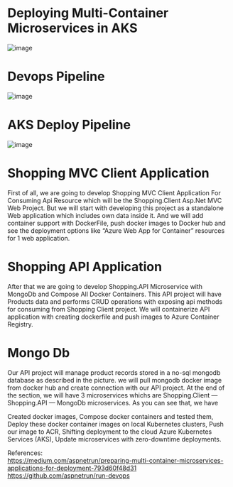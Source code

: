 # Deploying Multi-Container Microservices in AKS
![image](https://user-images.githubusercontent.com/13543372/236958430-a1e3116d-fca8-4742-8080-91e03709e77b.png)  
# Devops Pipeline  
![image](https://github.com/felipesalvadordev/run-devops/assets/13543372/9d3ecfca-d646-43be-9c37-c76dc7c07efe)  
# AKS Deploy Pipeline  
![image](https://github.com/felipesalvadordev/run-devops/assets/13543372/96582a12-99a2-43ce-a7a1-c652d0a3869e)

# Shopping MVC Client Application
First of all, we are going to develop Shopping MVC Client Application For Consuming Api Resource which will be the Shopping.Client Asp.Net MVC Web Project. But we will start with developing this project as a standalone Web application which includes own data inside it. And we will add container support with DockerFile, push docker images to Docker hub and see the deployment options like “Azure Web App for Container” resources for 1 web application.

# Shopping API Application
After that we are going to develop Shopping.API Microservice with MongoDb and Compose All Docker Containers. This API project will have Products data and performs CRUD operations with exposing api methods for consuming from Shopping Client project. We will containerize API application with creating dockerfile and push images to Azure Container Registry.

# Mongo Db
Our API project will manage product records stored in a no-sql mongodb database as described in the picture. we will pull mongodb docker image from docker hub and create connection with our API project. At the end of the section, we will have 3 microservices whichs are Shopping.Client — Shopping.API — MongoDb microservices. As you can see that, we have

Created docker images, Compose docker containers and tested them, Deploy these docker container images on local Kubernetes clusters, Push our image to ACR, Shifting deployment to the cloud Azure Kubernetes Services (AKS), Update microservices with zero-downtime deployments.



References:  
https://medium.com/aspnetrun/preparing-multi-container-microservices-applications-for-deployment-793d60f48d31  
https://github.com/aspnetrun/run-devops

